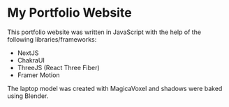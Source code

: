 # My Portfolio Website

This portfolio website was written in JavaScript with the help of the following libraries/frameworks: <br>

-   NextJS
-   ChakraUI
-   ThreeJS (React Three Fiber)
-   Framer Motion

The laptop model was created with MagicaVoxel and shadows were baked using Blender.
